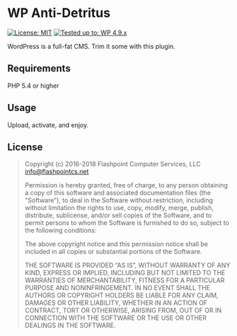 # WP Anti-Detritus
[![License: MIT](https://img.shields.io/badge/License-MIT-blue.svg)](https://fpcs.mit-license.org) [![Tested up to: WP 4.9.x](https://img.shields.io/badge/tested%20up%20to-WP%204.9.x-brightgreen.svg)](https://wordpress.org/)

WordPress is a full-fat CMS. Trim it some with this plugin.

## Requirements
PHP 5.4 or higher

## Usage
Upload, activate, and enjoy.

## License

> Copyright (c) 2016-2018 Flashpoint Computer Services, LLC <info@flashpointcs.net>
>
> Permission is hereby granted, free of charge, to any person obtaining a copy of this software and associated documentation files (the “Software”), to deal in the Software without restriction, including without limitation the rights to use, copy, modify, merge, publish, distribute, sublicense, and/or sell copies of the Software, and to permit persons to whom the Software is furnished to do so, subject to the following conditions:
>
> The above copyright notice and this permission notice shall be included in all copies or substantial portions of the Software.
>
> THE SOFTWARE IS PROVIDED “AS IS”, WITHOUT WARRANTY OF ANY KIND, EXPRESS OR IMPLIED, INCLUDING BUT NOT LIMITED TO THE WARRANTIES OF MERCHANTABILITY, FITNESS FOR A PARTICULAR PURPOSE AND NONINFRINGEMENT. IN NO EVENT SHALL THE AUTHORS OR COPYRIGHT HOLDERS BE LIABLE FOR ANY CLAIM, DAMAGES OR OTHER LIABILITY, WHETHER IN AN ACTION OF CONTRACT, TORT OR OTHERWISE, ARISING FROM, OUT OF OR IN CONNECTION WITH THE SOFTWARE OR THE USE OR OTHER DEALINGS IN THE SOFTWARE.
